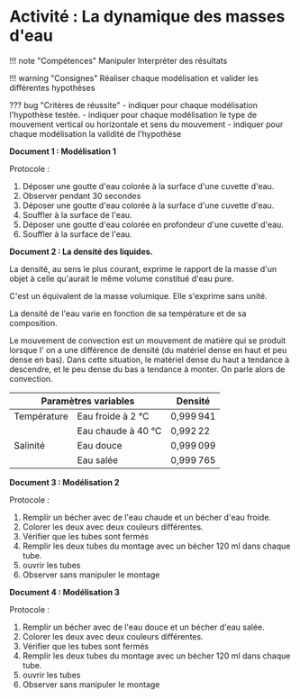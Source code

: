 # Activité : La dynamique des masses d'eau

!!! note "Compétences"
    Manipuler
    Interpréter des résultats 

!!! warning "Consignes"
    Réaliser chaque modélisation et valider les différentes hypothèses
    
??? bug "Critères de réussite"
    - indiquer pour chaque modélisation l'hypothèse testée.
    - indiquer pour chaque modélisation le type de mouvement vertical ou horizontale et sens du mouvement
    - indiquer pour chaque modélisation la validité de l'hypothèse


**Document 1 : Modélisation 1**

Protocole :

1.  Déposer une goutte d'eau colorée à la surface d'une cuvette d'eau.  
2.  Observer pendant 30 secondes   
3.  Déposer une goutte d'eau colorée à la surface d'une cuvette d'eau.  
4.  Souffler à la surface de l'eau.  
5.  Déposer une goutte d'eau colorée en profondeur d'une cuvette d'eau.  
6.  Souffler à la surface de l'eau.  



**Document 2 : La densité des liquides.**

La densité, au sens le plus courant, exprime le rapport de la masse d'un objet à celle qu'aurait le même volume constitué d'eau pure.

C'est un équivalent de la masse volumique. Elle s'exprime sans unité.

La densité de l'eau varie en fonction de sa température et de sa
composition.

Le mouvement de convection est un mouvement de matière qui se produit
lorsque l' on a une différence de densité (du matériel dense en haut et peu dense en bas). Dans cette situation, le matériel dense du haut a tendance à descendre, et le peu dense du bas a tendance à monter. On
parle alors de convection.

<table>
<thead>
  <tr>
    <th colspan="2">Paramètres variables</th>
    <th>Densité</th>
  </tr>
</thead>
<tbody>
  <tr>
    <td>Température</td>
    <td>Eau froide à 2 °C</td>
    <td>0,999 941</td>
  </tr>
  <tr>
    <td></td>
    <td>Eau chaude à 40 °C</td>
    <td>0,992 22</td>
  </tr>
  <tr>
    <td>Salinité</td>
    <td>Eau douce</td>
    <td>0,999 099</td>
  </tr>
  <tr>
    <td></td>
    <td>Eau salée</td>
    <td>0,999 765</td>
  </tr>
</tbody>
</table>

**Document 3 : Modélisation 2**

Protocole :

1.  Remplir un bécher avec de l'eau chaude et un bécher d'eau froide.
2.  Colorer les deux avec deux couleurs différentes.
3.  Vérifier que les tubes sont fermés
4.  Remplir les deux tubes du montage avec un bécher 120 ml dans chaque tube.
5.  ouvrir les tubes
6.  Observer sans manipuler le montage


**Document 4 : Modélisation 3**

Protocole :

1.  Remplir un bécher avec de l'eau douce et un bécher d'eau salée.
2.  Colorer les deux avec deux couleurs différentes.
3.  Vérifier que les tubes sont fermés
4.  Remplir les deux tubes du montage avec un bécher 120 ml dans chaque tube.
5.  ouvrir les tubes
6.  Observer sans manipuler le montage

